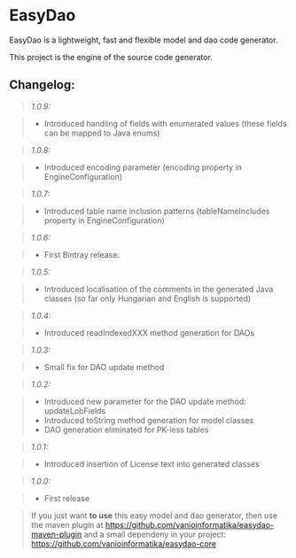 EasyDao
=======

EasyDao is a lightweight, fast and flexible model and dao code generator.

This project is the engine of the source code generator.

Changelog:
----------

>*1.0.9:*

>* Introduced handling of fields with enumerated values (these fields can be mapped to Java enums)

>*1.0.8:*

>* Introduced encoding parameter (encoding property in EngineConfiguration)

>*1.0.7:*

>* Introduced table name inclusion patterns (tableNameIncludes property in EngineConfiguration)

>*1.0.6:*

>* First Bintray release.

>*1.0.5:*

>* Introduced localisation of the comments in the generated Java classes (so far only Hungarian and English is supported)

>*1.0.4:*

>* Introduced readIndexedXXX method generation for DAOs

>*1.0.3:*

>* Small fix for DAO update method

>*1.0.2:* 

>* Introduced new parameter for the DAO update method: updateLobFields  
>* Introduced toString method generation for model classes  
>* DAO generation eliminated for PK-less tables

>*1.0.1:*

>* Introduced insertion of License text into generated classes

>*1.0.0:*

>* First release











> If you just want **to use** this easy model and dao generator, then use the maven plugin at https://github.com/vanioinformatika/easydao-maven-plugin and a small dependeny in your project: https://github.com/vanioinformatika/easydao-core
